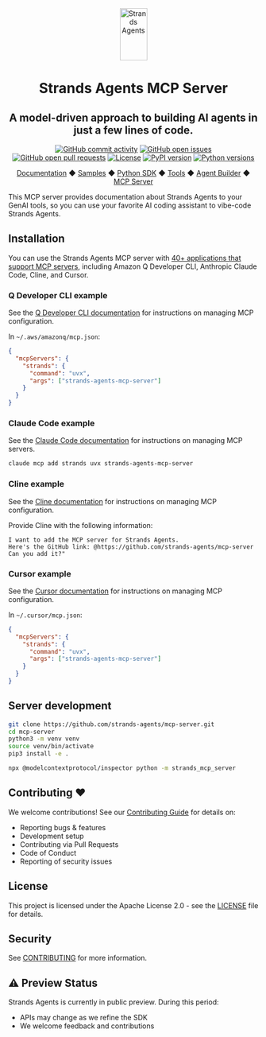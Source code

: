 <div align="center">
  <div>
    <a href="https://strandsagents.com">
      <img src="https://strandsagents.com/latest/assets/logo.svg" alt="Strands Agents" width="55px" height="105px">
    </a>
  </div>

  <h1>
    Strands Agents MCP Server
  </h1>

  <h2>
    A model-driven approach to building AI agents in just a few lines of code.
  </h2>

  <div align="center">
    <a href="https://github.com/strands-agents/mcp-server/graphs/commit-activity"><img alt="GitHub commit activity" src="https://img.shields.io/github/commit-activity/m/strands-agents/mcp-server"/></a>
    <a href="https://github.com/strands-agents/mcp-server/issues"><img alt="GitHub open issues" src="https://img.shields.io/github/issues/strands-agents/mcp-server"/></a>
    <a href="https://github.com/strands-agents/mcp-server/pulls"><img alt="GitHub open pull requests" src="https://img.shields.io/github/issues-pr/strands-agents/mcp-server"/></a>
    <a href="https://github.com/strands-agents/mcp-server/blob/main/LICENSE"><img alt="License" src="https://img.shields.io/github/license/strands-agents/mcp-server"/></a>
    <a href="https://pypi.org/project/strands-agents-mcp-server/"><img alt="PyPI version" src="https://img.shields.io/pypi/v/strands-agents-mcp-server"/></a>
    <a href="https://python.org"><img alt="Python versions" src="https://img.shields.io/pypi/pyversions/strands-agents-mcp-server"/></a>
  </div>
  
  <p>
    <a href="https://strandsagents.com/">Documentation</a>
    ◆ <a href="https://github.com/strands-agents/samples">Samples</a>
    ◆ <a href="https://github.com/strands-agents/sdk-python">Python SDK</a>
    ◆ <a href="https://github.com/strands-agents/tools">Tools</a>
    ◆ <a href="https://github.com/strands-agents/agent-builder">Agent Builder</a>
    ◆ <a href="https://github.com/strands-agents/mcp-server">MCP Server</a>
  </p>
</div>

This MCP server provides documentation about Strands Agents to your GenAI tools, so you can use your favorite AI coding assistant to vibe-code Strands Agents.

## Installation

You can use the Strands Agents MCP server with
[40+ applications that support MCP servers](https://modelcontextprotocol.io/clients),
including Amazon Q Developer CLI, Anthropic Claude Code, Cline, and Cursor.

### Q Developer CLI example

See the [Q Developer CLI documentation](https://docs.aws.amazon.com/amazonq/latest/qdeveloper-ug/command-line-mcp-configuration.html)
for instructions on managing MCP configuration.

In `~/.aws/amazonq/mcp.json`:

```json
{
  "mcpServers": {
    "strands": {
      "command": "uvx",
      "args": ["strands-agents-mcp-server"]
    }
  }
}
```

### Claude Code example

See the [Claude Code documentation](https://docs.anthropic.com/en/docs/claude-code/tutorials#configure-mcp-servers)
for instructions on managing MCP servers.

```bash
claude mcp add strands uvx strands-agents-mcp-server
```

### Cline example

See the [Cline documentation](https://docs.cline.bot/mcp-servers/configuring-mcp-servers#editing-mcp-settings-files)
for instructions on managing MCP configuration.

Provide Cline with the following information:

```
I want to add the MCP server for Strands Agents.
Here's the GitHub link: @https://github.com/strands-agents/mcp-server
Can you add it?"
```

### Cursor example

See the [Cursor documentation](https://docs.cursor.com/context/model-context-protocol#configuring-mcp-servers)
for instructions on managing MCP configuration.

In `~/.cursor/mcp.json`:

```json
{
  "mcpServers": {
    "strands": {
      "command": "uvx",
      "args": ["strands-agents-mcp-server"]
    }
  }
}
```

## Server development

```bash
git clone https://github.com/strands-agents/mcp-server.git
cd mcp-server
python3 -m venv venv
source venv/bin/activate
pip3 install -e .

npx @modelcontextprotocol/inspector python -m strands_mcp_server
```

## Contributing ❤️

We welcome contributions! See our [Contributing Guide](CONTRIBUTING.md) for details on:
- Reporting bugs & features
- Development setup
- Contributing via Pull Requests
- Code of Conduct
- Reporting of security issues

## License

This project is licensed under the Apache License 2.0 - see the [LICENSE](LICENSE) file for details.

## Security

See [CONTRIBUTING](CONTRIBUTING.md#security-issue-notifications) for more information.

## ⚠️ Preview Status

Strands Agents is currently in public preview. During this period:
- APIs may change as we refine the SDK
- We welcome feedback and contributions
